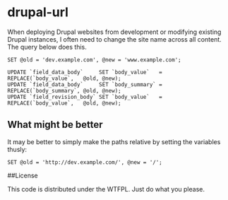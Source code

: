 drupal-url
======

When deploying Drupal websites from development or modifying existing Drupal instances, I often need to change the site name across all content. The query below does this.

    SET @old = 'dev.example.com', @new = 'www.example.com';
    
    UPDATE `field_data_body`     SET `body_value`   = REPLACE(`body_value`,   @old, @new);
    UPDATE `field_data_body`     SET `body_summary` = REPLACE(`body_summary`, @old, @new);
    UPDATE `field_revision_body` SET `body_value`   = REPLACE(`body_value`,   @old, @new);

## What might be better
It may be better to simply make the paths relative by setting the variables thusly:

    SET @old = 'http://dev.example.com/', @new = '/';

##License

This code is distributed under the WTFPL. Just do what you please.
